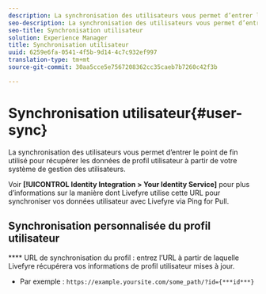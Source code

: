 ```yaml
---
description: La synchronisation des utilisateurs vous permet d’entrer le point de fin utilisé pour récupérer les données de profil utilisateur à partir de votre système de gestion des utilisateurs.
seo-description: La synchronisation des utilisateurs vous permet d’entrer le point de fin utilisé pour récupérer les données de profil utilisateur à partir de votre système de gestion des utilisateurs.
seo-title: Synchronisation utilisateur
solution: Experience Manager
title: Synchronisation utilisateur
uuid: 6259e6fa-0541-4f5b-9d14-4c7c932ef997
translation-type: tm+mt
source-git-commit: 30aa5cce5e7567208362cc35caeb7b7260c42f3b

---
```



# Synchronisation utilisateur{#user-sync}

La synchronisation des utilisateurs vous permet d’entrer le point de fin utilisé pour récupérer les données de profil utilisateur à partir de votre système de gestion des utilisateurs.

Voir **[!UICONTROL Identity Integration > Your Identity Service]** pour plus d’informations sur la manière dont Livefyre utilise cette URL pour synchroniser vos données utilisateur avec Livefyre via Ping for Pull.

## Synchronisation personnalisée du profil utilisateur

**** URL de synchronisation du profil : entrez l’URL à partir de laquelle Livefyre récupérera vos informations de profil utilisateur mises à jour.
* Par exemple : `https://example.yoursite.com/some_path/?id={***id***}`

